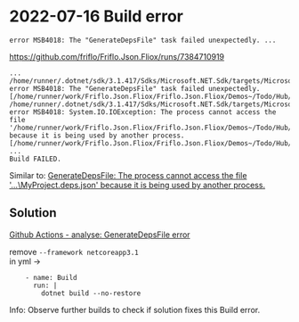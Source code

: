 

# 2022-07-16  Build error

`error MSB4018: The "GenerateDepsFile" task failed unexpectedly. ...`

https://github.com/friflo/Friflo.Json.Fliox/runs/7384710919

```
...
/home/runner/.dotnet/sdk/3.1.417/Sdks/Microsoft.NET.Sdk/targets/Microsoft.NET.Sdk.targets(194,5): error MSB4018: The "GenerateDepsFile" task failed unexpectedly. [/home/runner/work/Friflo.Json.Fliox/Friflo.Json.Fliox/Demos~/Todo/Hub/TodoHub.csproj]
/home/runner/.dotnet/sdk/3.1.417/Sdks/Microsoft.NET.Sdk/targets/Microsoft.NET.Sdk.targets(194,5): error MSB4018: System.IO.IOException: The process cannot access the file '/home/runner/work/Friflo.Json.Fliox/Friflo.Json.Fliox/Demos~/Todo/Hub/bin/Debug/netcoreapp3.1/TodoHub.deps.json' because it is being used by another process. [/home/runner/work/Friflo.Json.Fliox/Friflo.Json.Fliox/Demos~/Todo/Hub/TodoHub.csproj]
...
Build FAILED.
```

Similar to:
[GenerateDepsFile: The process cannot access the file '...\MyProject.deps.json' because it is being used by another process.](https://github.com/dotnet/sdk/issues/2902#issuecomment-460742123)

## Solution

[Github Actions - analyse: GenerateDepsFile error](https://github.com/friflo/FlioxHub.Demos/commit/1a6fefc26a1b5d60c43a1f9eb7c389fc0e46dfed)

remove `--framework netcoreapp3.1`  
in yml ->
```
    - name: Build
      run: |
        dotnet build --no-restore
```

Info: Observe further builds to check if solution fixes this Build error.
